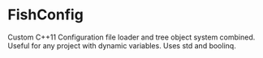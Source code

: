 # FishConfig
Custom C++11 Configuration file loader and tree object system combined. Useful for any project with dynamic variables. Uses std and boolinq.
